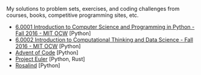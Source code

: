 My solutions to problem sets, exercises, and coding challenges from courses, books, competitive programming sites, etc.

- [6.0001 Introduction to Computer Science and Programming in Python - Fall 2016 - MIT OCW](https://ocw.mit.edu/courses/6-0001-introduction-to-computer-science-and-programming-in-python-fall-2016/) [Python]
- [6.0002 Introduction to Computational Thinking and Data Science - Fall 2016 - MIT OCW](https://ocw.mit.edu/courses/6-0002-introduction-to-computational-thinking-and-data-science-fall-2016/) [Python]
- [Advent of Code](https://adventofcode.com/) [Python]
- [Project Euler](https://projecteuler.net/) [Python, Rust]
- [Rosalind](https://rosalind.info/) [Python]
